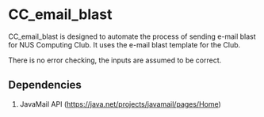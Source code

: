 # CC_email_blast #

CC_email_blast is designed to automate the process of sending e-mail blast for NUS Computing Club. It uses the e-mail blast template for the Club.

There is no error checking, the inputs are assumed to be correct.



## Dependencies ##

1) JavaMail API (https://java.net/projects/javamail/pages/Home)
